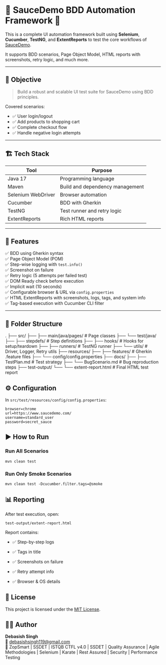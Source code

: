 # 🧪 SauceDemo BDD Automation Framework 🚀

This is a complete UI automation framework built using **Selenium**, **Cucumber**, **TestNG**, and **ExtentReports** to test the core workflows of [SauceDemo](https://www.saucedemo.com/).

It supports BDD scenarios, Page Object Model, HTML reports with screenshots, retry logic, and much more.

---

## 🎯 Objective

> Build a robust and scalable UI test suite for SauceDemo using BDD principles.

Covered scenarios:
- ✅ User login/logout
- ✅ Add products to shopping cart
- ✅ Complete checkout flow
- ✅ Handle negative login attempts

---

## 🏗️ Tech Stack

| Tool             | Purpose                         |
|------------------|---------------------------------|
| Java 17          | Programming language            |
| Maven            | Build and dependency management |
| Selenium WebDriver | Browser automation           |
| Cucumber         | BDD with Gherkin                |
| TestNG           | Test runner and retry logic     |
| ExtentReports    | Rich HTML reports               |

---

## 🧪 Features

✅ BDD using Gherkin syntax  
✅ Page Object Model (POM)  
✅ Step-wise logging with `test.info()`  
✅ Screenshot on failure  
✅ Retry logic (5 attempts per failed test)  
✅ DOM Ready check before execution  
✅ Implicit wait (10 seconds)  
✅ Configurable browser & URL via `config.properties`  
✅ HTML ExtentReports with screenshots, logs, tags, and system info  
✅ Tag-based execution with Cucumber CLI filter

---

## 🚦 Folder Structure

.
├── src/
├── ├── main/java/pages/ # Page classes
├── └── test/java/
├── ├── stepdefs/ # Step definitions
├── ├── hooks/ # Hooks for setup/teardown
├── ├── runners/ # TestNG runner
├── └── utils/ # Driver, Logger, Retry utils
├── resources/
├── ├── features/ # Gherkin .feature files
├── └── config/config.properties
├── docs/
├── ├── TestPlan.md # Test strategy
├── └── BugScenario.md # Bug reproduction steps
├── test-output/
└── └── extent-report.html # Final HTML test report

## ⚙️ Configuration

In `src/test/resources/config/config.properties`:

```properties
browser=chrome
url=https://www.saucedemo.com/
username=standard_user
password=secret_sauce
```
## ▶️ How to Run
### Run All Scenarios
```
mvn clean test
```
### Run Only Smoke Scenarios
```
mvn clean test -Dcucumber.filter.tags=@smoke
```

## 📊 Reporting
After test execution, open:
```
test-output/extent-report.html
```

Report contains:

- ✅ Step-by-step logs

- ✅ Tags in title

- ✅ Screenshots on failure

- ✅ Retry attempt info

- ✅ Browser & OS details

## 📄 License

This project is licensed under the [MIT License](./LICENSE).

## 👨‍💻 Author

**Debasish Singh**  
📧 debasishsingh119@gmail.com  
💼 ZopSmart | SSDET | ISTQB CTFL v4.0 | SSDET | Quality Assurance | Agile Methodologies | Selenium | Karate | Rest Assured | Security | Performance Testing

